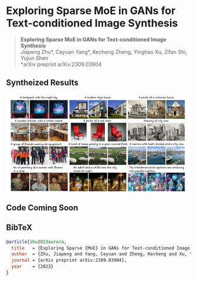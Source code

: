 # Exploring Sparse MoE in GANs for Text-conditioned Image Synthesis


> **Exploring Sparse MoE in GANs for Text-conditioned Image Synthesis** <br>
> Jiapeng Zhu*, Ceyuan Yang*, Kecheng Zheng, Yinghao Xu, Zifan Shi, Yujun Shen <br>
> *arXiv preprint arXiv:2309.03904 <be>
    
## Syntheized Results

![image](./docs/assets/syn.jpg)

## Code Coming Soon

## BibTeX

```bibtex
@article{zhu2023aurora,
  title   = {Exploring Sparse {MoE} in GANs for Text-conditioned Image Synthesis},
  author  = {Zhu, Jiapeng and Yang, Ceyuan and Zheng, Kecheng and Xu, Yinghao and Shi, Zifan and Shen, Yujun},
  journal = {arXiv preprint arXiv:2309.03904},
  year    = {2023}
}
```
